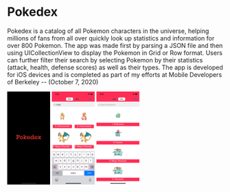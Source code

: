 # Pokedex

Pokedex is a catalog of all Pokemon characters in the universe, helping millions of fans from all over quickly look up statistics and information for over 800 Pokemon. The app was made first by parsing a JSON file and then using UICollectionView to display the Pokemon in Grid or Row format. Users can further filter their search by selecting Pokemon by their statistics (attack, health, defense scores) as well as their types. The app is developed for iOS devices and is completed as part of my efforts at Mobile Developers of Berkeley -- (October 7, 2020)

<p float="left">
  <img src="/Pokedex1.png" width="100" />
  <img src="/Pokedex2.png" width="100" /> 
  <img src="/Pokedex3.png" width="100" />
</p>
